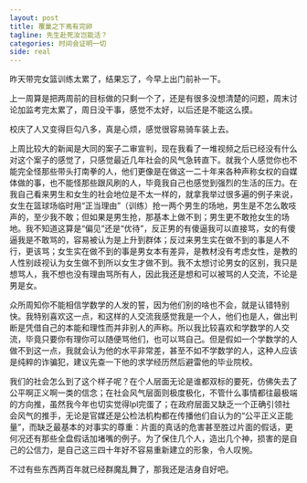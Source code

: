 ```yaml
---
layout: post
title: 覆巢之下焉有完卵
tagline: 先生赴死汝岂能活？
categories: 时间会证明一切
side: real
---
```


昨天带完女篮训练太累了，结果忘了，今早上出门前补一下。

上一周算是把两周前的目标做的只剩一个了，还是有很多没想清楚的问题，周末讨论加监考完太累了，周日没干事，感觉不太好，以后还是不能这么摸。

校庆了人又变得巨勾八多，真是心烦，感觉很容易骑车装上去。

上周比较大的新闻是大同的案子二审宣判，现在我看了一堆视频之后已经没有什么对这个案子的感觉了，只感觉最近几年社会的风气急转直下。就我个人感觉你也不能完全怪那些带头打南拳的人，他们更像是在做这一二十年来各种声称女权的自媒体做的事，也不能怪那些跟风刷的人，毕竟我自己也感觉到强烈的生活的压力。在我自己看来男生和女生的社会地位是不太一样的，就拿我举过很多遍的例子来说，女生在篮球场临时用“正当理由”（训练）抢一两个男生的场地，男生是不怎么敢吱声的，至少我不敢；但如果是男生抢，那基本上做不到；男生更不敢抢女生的场地。我不知道这算是“偏见”还是“优待”，反正男的有傻逼我可以直接骂，女的有傻逼我是不敢骂的，容易被认为是上升到群体；反过来男生实在做不到的事是人不行，更该骂；女生实在做不到的事是男女本有差异，是教材没有考虑女性，是教的人性别歧视认为女生做不到所以女生才做不到。我不太想讨论男女的区别，我只是想骂人，我不想也没有理由骂所有人，因此我还是想和可以被骂的人交流，不论是男是女。

众所周知你不能相信学数学的人发的誓，因为他们别的啥也不会，就是认错特别快。我特别喜欢这一点，和这样的人交流我感觉我是一个人，他们也是人，做出判断是凭借自己的本能和理性而并非别人的声称。所以我比较喜欢和学数学的人交流，毕竟只要你有理你可以随便骂他们，也可以骂自己。但是假如一个学数学的人做不到这一点，我就会认为他的水平非常差，甚至不如不学数学的人，这种人应该是纯粹的诈骗犯，建议先查一下他的求学经历然后避雷他的毕业院校。

我们的社会怎么到了这个样子呢？在个人层面无论是谁都双标的要死，仿佛失去了公平啊正义啊一类的信念；在社会风气层面则极度极化，不管什么事情都往最极端的方向推，虽然我今年也切实觉得lpl完蛋了；在政府层面又缺乏一个正确引领社会风气的推手，无论是官媒还是公检法机构都在传播他们自认为的“公平正义正能量”，而缺乏最基本的对事实的尊重：片面的真话的危害甚至胜过片面的假话，更何况还有那些全盘假话加堵嘴的例子。为了保住几个人，造出几个神，损害的是自己的公信力，是自己这三四十年好不容易重新建立的形象，令人叹惋。

不过有些东西两百年就已经群魔乱舞了，那我还是洁身自好吧。
